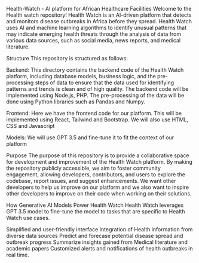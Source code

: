 Health-Watch - AI platform for African Healthcare Facilities
Welcome to the Health watch repository! Health Watch is an AI-driven platform that detects and monitors disease outbreaks in Africa before they spread. Health Watch uses AI and machine learning algorithms to identify unusual patterns that may indicate emerging health threats through the analysis of data from various data sources, such as social media, news reports, and medical literature.

Structure
This repository is structured as follows:

Backend: This directory contains the backend code of the Health Watch platform, including database models, business logic, and the pre-processing steps of data to ensure that the data used for identifying patterns and trends is clean and of high quality. The backend code will be implemented using Node.js, PHP. The pre-processing of the data will be done using Python libraries such as Pandas and Numpy.

Frontend: Here we have the frontend code for our platform. This will be implemented using React, Tailwind and Bootstrap. We will also use HTML, CSS and Javascript

Models: We will use GPT 3.5 and fine-tune it to fit the context of our platform

Purpose
The purpose of this repository is to provide a collaborative space for development and improvement of the Health Watch platform. By making the repository publicly accessible, we aim to foster community engagement, allowing developers, contributors, and users to explore the codebase, report issues, and suggest enhancements. We want other developers to help us improve on our platform and we also want to inspire other developers to improve on their code when working on their solutions.

How Generative AI Models Power Health Watch
Health Watch leverages GPT 3.5 model to fine-tune the model to tasks that are specific to Health Watch use cases.

Simplified and user-friendly interface
Integration of Health information from diverse data sources
Predict and forecase potential disease spread and outbreak progress
Summarize insights gained from Medical literature and academic papers
Customized alerts and notifications of health outbreaks in real time.
